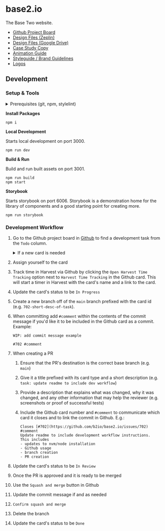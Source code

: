 # base2.io

The Base Two website.

- [Github Project Board](https://github.com/orgs/b2io/projects/15)
- [Design Files (Zeplin)](https://app.zeplin.io/project/5fff21e06012bf1d470820c3)
- [Design Files (Google Drive)](https://drive.google.com/drive/folders/1VpkOfCsSGP40DSx85mYPChncMDwlNiTV?usp=sharing)
- [Case Study Copy](https://drive.google.com/drive/folders/1jptdTwNI3IIGkf4HuCmWTYvk_4WYdNNP?usp=sharing)
- [Animation Guide](https://drive.google.com/file/d/19yUdEdYmql6whrRMhZ_Ai36hzEolJTBW/view?usp=sharing)
- [Styleguide / Brand Guidelines](https://drive.google.com/file/d/10ITrRxfICmhs3MP-dlMnzVh8TjJCZwOQ/view?usp=sharing)
- [Logos](https://drive.google.com/drive/folders/1RGmWu8Z7SLSWrsxI55wn55HIrmIbU-Nl?usp=sharing)

## Development

### Setup & Tools

<details>
<summary>Prerequisites (git, npm, stylelint)</summary>

You'll need to set up Git and NPM before you can run this project locally. The setup for these is slightly different depending on your OS.

1. Git - Follow the [Git instructions](https://git-scm.com/book/en/v2/Getting-Started-Installing-Git) to install Git for your OS.

1. Clone the repo

   ```bash
   # Either using SSH
   > git clone git@github.com:b2io/base2.io.git

   # Or using HTTPS
   > git clone https://github.com/b2io/base2.io.git

   ```

1. NVM / Node

   It is recommended that you install NVM (Node Version Manager) rather than Node directly because NVM allows you to switch node versions more easily, which is necessary when you hop between different projects. Please use **Node v14.x (currently 14.17.4)** for this project as it is the long-term supported version, and what Vercel will use for the build.
   Node can be downloaded via the link above or via your OS's package manager below.

   - Mac users can install and maintain Node through the package manager [Homebrew](https://brew.sh/) or by going to the [Node website](https://nodejs.org/en/download/):

     ```
     brew install node
     ```

   - Windows users can install NVM via [nvm-windows](https://github.com/coreybutler/nvm-windows). If, instead, you choose to install Node directly an installer can be downloaded from the [Node website](https://nodejs.org/en/download/) or by using the package manager [Chocolatey](https://chocolatey.org/install):

     ```
     choco install nodejs-lts -y
     ```

1. `stylelint`

`stylelint` has been setup on this project to lint the css-syntax of styled components. This linting runs as part of the husky pre-commit hooks (e.g. `npm run lint:css`). It is recommended that you install the [`stylelint` VS Code extension](https://marketplace.visualstudio.com/items?itemName=stylelint.vscode-stylelint) so that you get warnings within your IDE. If you find the extension throwing warnings for unrelated files (such as markdown files) you can add a global `.stylelintrc` file to your personal root directory (i.e. the same location as your `.gitconfig`) that includes the following:

```
{
   "ignoreFiles": ["**/*.md"]
}
```

</details>

**Install Packages**

```
npm i
```

**Local Development**

Starts local development on port 3000.

```
npm run dev
```

**Build & Run**

Build and run built assets on port 3001.

```
npm run build
npm start
```

**Storybook**

Starts storybook on port 6006. Storybook is a demonstration home for the library of components and a good starting point for creating more.

```
npm run storybook
```

### Development Workflow

1. Go to the Github project board in [Github](https://github.com/orgs/b2io/projects/15/views/1) to find a development task from the `Todo` column.
   <details>
    <summary>If a new card is needed</summary>   
    If you need to create a new card then click the `Add item` button in Github's footer, enter title, and select the correct card label

   - **story:** A user-focused feature written as a user story.
   - **task:** A development task or chore that isn't written as a user story.
   - **fix:** A task that corrects an issue with the application.

   </details>

2. Assign yourself to the card
3. Track time in Harvest via Github by clicking the `Open Harvest Time Tracking` option next to `Harvest Time Tracking` in the Github card. This will start a timer in Harvest with the card's name and a link to the card.
4. Update the card's status to be `In Progress`
5. Create a new branch off of the `main` branch prefixed with the card id (e.g. `702-short-desc-of-task`).
6. When committing add `#comment` within the contents of the commit message if you'd like it to be included in the Github card as a commit. Example:

   ```
   WIP: add commit message example

   #702 #comment
   ```

7. When creating a PR

   1. Ensure that the PR's destination is the correct base branch (e.g. `main`)
   2. Give it a title prefixed with its card type and a short description (e.g. `task: update readme to include dev workflow`)
   3. Provide a description that explains what was changed, why it was changed, and any other information that may help the reviewer (e.g. screenshots or proof of successful tests)
   4. Include the Github card number and `#comment` to communicate which card it closes and to link the commit in Github. E.g.:

      ```
      Closes [#702](https://github.com/b2io/base2.io/issues/702) #comment
      Update readme to include development workflow instructions. This includes
      - updates to nvm/node installation
      - Github usage
      - branch creation
      - PR creation
      ```

8. Update the card's status to be `In Review`
9. Once the PR is approved and it is ready to be merged
10. Use the `Squash and merge` button in Github
11. Update the commit message if and as needed
12. `Confirm squash and merge`
13. Delete the branch
14. Update the card's status to be `Done`
